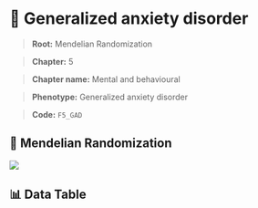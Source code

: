 # 🧪 Generalized anxiety disorder

> **Root:** Mendelian Randomization

> **Chapter:** 5  

> **Chapter name:** Mental and behavioural

> **Phenotype:** Generalized anxiety disorder  

> **Code:** `F5_GAD`

## 🧬 Mendelian Randomization  

<img src="/MR/Figures/Forward/F5_GAD.png"/>

## 📊 Data Table

<CsvTableMRF src="/public/MR/Data/Forward/F5_GAD.csv"/>
